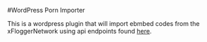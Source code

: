 #WordPress Porn Importer

This is a wordpress plugin that will import ebmbed codes from the xFloggerNetwork using api endpoints found [here][1].


[1]:https://github.com/xfloggernetwork/embeds


